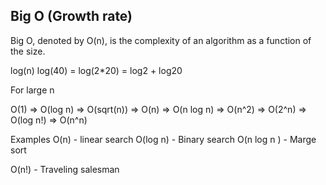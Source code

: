 
## Big O (Growth rate)
Big O, denoted by O(n), is the complexity of an algorithm as a function of the size.


log(n) 
log(40) = log(2*20) = log2 + log20

For large n 

O(1) => O(log n) => O(sqrt(n)) => O(n) => O(n log n) => O(n^2)  => O(2^n) => O(log n!) => O(n^n)


Examples 
O(n) - linear search
O(log n) - Binary search
O(n log n ) - Marge sort 

O(n!) - Traveling salesman
##
